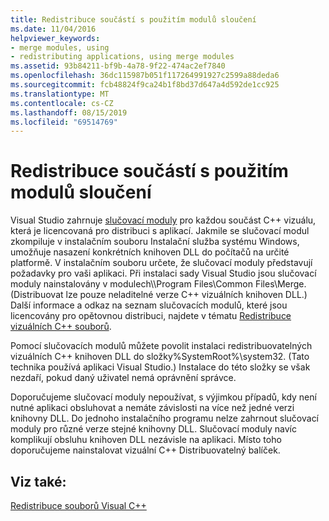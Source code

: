 ```yaml
---
title: Redistribuce součástí s použitím modulů sloučení
ms.date: 11/04/2016
helpviewer_keywords:
- merge modules, using
- redistributing applications, using merge modules
ms.assetid: 93b84211-bf9b-4a78-9f22-474ac2ef7840
ms.openlocfilehash: 36dc115987b051f117264991927c2599a88deda6
ms.sourcegitcommit: fcb48824f9ca24b1f8bd37d647a4d592de1cc925
ms.translationtype: MT
ms.contentlocale: cs-CZ
ms.lasthandoff: 08/15/2019
ms.locfileid: "69514769"
---
```

# <a name="redistributing-components-by-using-merge-modules"></a>Redistribuce součástí s použitím modulů sloučení

Visual Studio zahrnuje [slučovací moduly](/windows/win32/Msi/about-merge-modules) pro každou součást C++ vizuálu, která je licencovaná pro distribuci s aplikací. Jakmile se slučovací modul zkompiluje v instalačním souboru Instalační služba systému Windows, umožňuje nasazení konkrétních knihoven DLL do počítačů na určité platformě. V instalačním souboru určete, že slučovací moduly představují požadavky pro vaši aplikaci. Při instalaci sady Visual Studio jsou slučovací moduly nainstalovány v modulech\\\Program Files\Common Files\Merge. (Distribuovat lze pouze neladitelné verze C++ vizuálních knihoven DLL.) Další informace a odkaz na seznam slučovacích modulů, které jsou licencovány pro opětovnou distribuci, najdete v tématu [Redistribuce vizuálních C++ souborů](redistributing-visual-cpp-files.md).

Pomocí slučovacích modulů můžete povolit instalaci redistribuovatelných vizuálních C++ knihoven DLL do složky%SystemRoot%\system32\. (Tato technika používá aplikaci Visual Studio.) Instalace do této složky se však nezdaří, pokud daný uživatel nemá oprávnění správce.

Doporučujeme slučovací moduly nepoužívat, s výjimkou případů, kdy není nutné aplikaci obsluhovat a nemáte závislosti na více než jedné verzi knihovny DLL. Do jednoho instalačního programu nelze zahrnout slučovací moduly pro různé verze stejné knihovny DLL. Slučovací moduly navíc komplikují obsluhu knihoven DLL nezávisle na aplikaci. Místo toho doporučujeme nainstalovat vizuální C++ Distribuovatelný balíček.

## <a name="see-also"></a>Viz také:

[Redistribuce souborů Visual C++](redistributing-visual-cpp-files.md)
